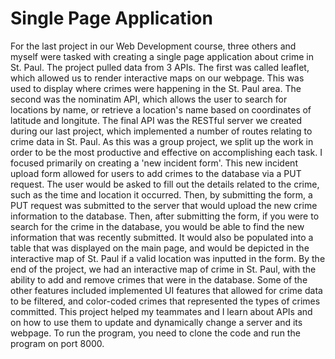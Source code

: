 # Single Page Application
For the last project in our Web Development course, three others and myself were tasked with creating a single page application about crime in St. Paul. The project pulled data from 3 APIs. The first was called leaflet, which allowed us to render interactive maps on our webpage. This was used to display where crimes were happening in the St. Paul area. The second was the nominatim API, which allows the user to search for locations by name, or retrieve a location's name based on coordinates of latitude and longitute. The final API was the RESTful server we created during our last project, which implemented a number of routes relating to crime data in St. Paul. As this was a group project, we split up the work in order to be the most productive and effective on accomplishing each task. I focused primarily on creating a 'new incident form'. This new incident upload form allowed for users to add crimes to the database via a PUT request. The user would be asked to fill out the details related to the crime, such as the time and location it occurred. Then, by submitting the form, a PUT request was submitted to the server that would upload the new crime information to the database. Then, after submitting the form, if you were to search for the crime in the database, you would be able to find the new information that was recently submitted. It would also be populated into a table that was displayed on the main page, and would be depicted in the interactive map of St. Paul if a valid location was inputted in the form. 
By the end of the project, we had an interactive map of crime in St. Paul, with the ability to add and remove crimes that were in the database. Some of the other features included implemented UI features that allowed for crime data to be filtered, and color-coded crimes that represented the types of crimes committed. This project helped my teammates and I learn about APIs and on how to use them to update and dynamically change a server and its webpage. To run the program, you need to clone the code and run the program on port 8000. 
